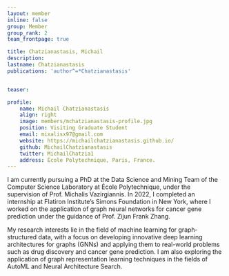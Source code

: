 ```yaml
---
layout: member
inline: false
group: Member
group_rank: 2
team_frontpage: true

title: Chatzianastasis, Michail
description:
lastname: Chatzianastasis
publications: 'author^=*Chatzianastasis'


teaser:

profile:
    name: Michail Chatzianastasis
    align: right
    image: members/mchatzianastasis-profile.jpg
    position: Visiting Graduate Student
    email: mixalisx97@gmail.com
    website: https://michailchatzianastasis.github.io/
    github: MichailChatzianastasis
    twitter: MichailChatzia1
    address: École Polytechnique, Paris, France.
---
```


I am currently pursuing a PhD at the Data Science and Mining Team of the Computer Science Laboratory at École Polytechnique, under the supervision of Prof. Michalis Vazirgiannis. In 2022, I completed an internship at Flatiron Institute’s Simons Foundation in New York, where I worked on the application of graph neural networks for cancer gene prediction under the guidance of Prof. Zijun Frank Zhang.

My research interests lie in the field of machine learning for graph-structured data, with a focus on developing innovative deep learning architectures for graphs (GNNs) and applying them to real-world problems such as drug discovery and cancer gene prediction. I am also exploring the application of graph representation learning techniques in the fields of AutoML and Neural Architecture Search.
